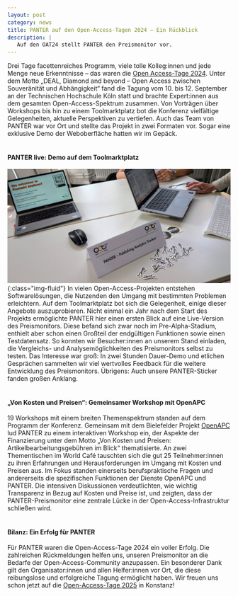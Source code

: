 ```yaml
---
layout: post
category: news
title: PANTER auf den Open-Access-Tagen 2024 – Ein Rückblick
description: |
   Auf den OAT24 stellt PANTER den Preismonitor vor.
---
```

Drei Tage facettenreiches Programm, viele tolle Kolleg:innen und jede Menge neue Erkenntnisse – das waren die [Open Access-Tage 2024](https://open-access-tage.de/open-access-tage-2024-koeln). Unter dem Motto „DEAL, Diamond and beyond – Open Access zwischen Souveränität und Abhängigkeit“ fand die Tagung vom 10. bis 12. September an der Technischen Hochschule Köln statt und brachte Expert:innen aus dem gesamten Open-Access-Spektrum zusammen. Von Vorträgen über Workshops bis hin zu einem Toolmarktplatz bot die Konferenz vielfältige Gelegenheiten, aktuelle Perspektiven zu vertiefen. Auch das Team von PANTER war vor Ort und stellte das Projekt in zwei Formaten vor. Sogar eine exklusive Demo der Weboberfläche hatten wir im Gepäck.
<br><br>
#### PANTER live: Demo auf dem Toolmarktplatz
![image-title-here](/img/posts/PANter_Toolmarktplatz.jpg){:class="img-fluid"}
In vielen Open-Access-Projekten entstehen Softwarelösungen, die Nutzenden den Umgang mit bestimmten Problemen erleichtern. Auf dem Toolmarktplatz bot sich die Gelegenheit, einige dieser Angebote auszuprobieren. Nicht einmal ein Jahr nach dem Start des Projekts ermöglichte PANTER hier einen ersten Blick auf eine Live-Version des Preismonitors. Diese befand sich zwar noch im Pre-Alpha-Stadium, enthielt aber schon einen Großteil der endgültigen Funktionen sowie einen Testdatensatz. So konnten wir Besucher:innen an unserem Stand einladen, die Vergleichs- und Analysemöglichkeiten des Preismonitors selbst zu testen. Das Interesse war groß: In zwei Stunden Dauer-Demo und etlichen Gesprächen sammelten wir viel wertvolles Feedback für die weitere Entwicklung des Preismonitors. Übrigens: Auch unsere PANTER-Sticker fanden großen Anklang.
<br><br>
#### „Von Kosten und Preisen“: Gemeinsamer Workshop mit OpenAPC
19 Workshops mit einem breiten Themenspektrum standen auf dem Programm der Konferenz. Gemeinsam mit dem Bielefelder Projekt [OpenAPC](https://openapc.net/) lud PANTER zu einem interaktiven Workshop ein, der Aspekte der Finanzierung unter dem Motto „Von Kosten und Preisen: Artikelbearbeitungsgebühren im Blick“ thematisierte. An zwei Thementischen im World Café tauschten sich die gut 25 Teilnehmer:innen zu ihren Erfahrungen und Herausforderungen im Umgang mit Kosten und Preisen aus. Im Fokus standen einerseits berufspraktische Fragen und andererseits die spezifischen Funktionen der Dienste OpenAPC und PANTER. Die intensiven Diskussionen verdeutlichten, wie wichtig Transparenz in Bezug auf Kosten und Preise ist, und zeigten, dass der PANTER-Preismonitor eine zentrale Lücke in der Open-Access-Infrastruktur schließen wird.
<br><br>
#### Bilanz: Ein Erfolg für PANTER
Für PANTER waren die Open-Access-Tage 2024 ein voller Erfolg. Die zahlreichen Rückmeldungen helfen uns, unseren Preismonitor an die Bedarfe der Open-Access-Community anzupassen. Ein besonderer Dank gilt den Organisator:innen und allen Helfer:innen vor Ort, die diese reibungslose und erfolgreiche Tagung ermöglicht haben. Wir freuen uns schon jetzt auf die [Open-Access-Tage 2025](https://open-access-tage.de/open-access-tage-2025-konstanz) in Konstanz! 
